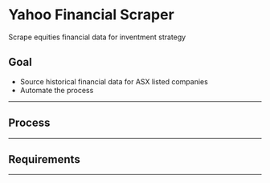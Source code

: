 # Yahoo Financial Scraper
Scrape equities financial data for inventment strategy

Goal
-------------------
 - Source historical financial data for ASX listed companies
 - Automate the process

----------

Process
-------------


----------

Requirements
--------------------

----------
